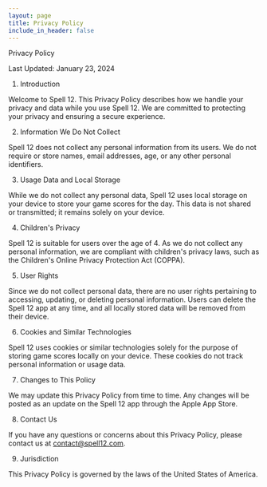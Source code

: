 ```yaml
---
layout: page
title: Privacy Policy
include_in_header: false
---
```


Privacy Policy

Last Updated: January 23, 2024

1. Introduction

Welcome to Spell 12. This Privacy Policy describes how we handle your privacy and data while you use Spell 12. We are committed to protecting your privacy and ensuring a secure experience.

2. Information We Do Not Collect

Spell 12 does not collect any personal information from its users. We do not require or store names, email addresses, age, or any other personal identifiers.

3. Usage Data and Local Storage

While we do not collect any personal data, Spell 12 uses local storage on your device to store your game scores for the day. This data is not shared or transmitted; it remains solely on your device.

4. Children's Privacy

Spell 12 is suitable for users over the age of 4. As we do not collect any personal information, we are compliant with children's privacy laws, such as the Children's Online Privacy Protection Act (COPPA).

5. User Rights

Since we do not collect personal data, there are no user rights pertaining to accessing, updating, or deleting personal information. Users can delete the Spell 12 app at any time, and all locally stored data will be removed from their device.

6. Cookies and Similar Technologies

Spell 12 uses cookies or similar technologies solely for the purpose of storing game scores locally on your device. These cookies do not track personal information or usage data.

7. Changes to This Policy

We may update this Privacy Policy from time to time. Any changes will be posted as an update on the Spell 12 app through the Apple App Store.

8. Contact Us

If you have any questions or concerns about this Privacy Policy, please contact us at contact@spell12.com.

9. Jurisdiction

This Privacy Policy is governed by the laws of the United States of America.
